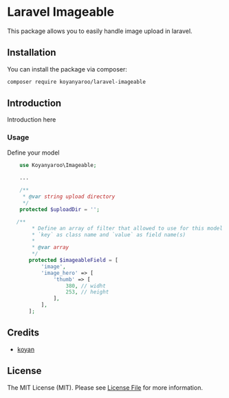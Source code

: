 # Laravel Imageable

This package allows you to easily handle image upload in laravel. 

## Installation

You can install the package via composer:

```bash
composer require koyanyaroo/laravel-imageable
```

## Introduction

Introduction here

### Usage
Define your model
```php
    use Koyanyaroo\Imageable;

    ...
    
    /**
     * @var string upload directory 
     */
    protected $uploadDir = '';

   /**
        * Define an array of filter that allowed to use for this model
        * `key` as class name and `value` as field name(s)
        *
        * @var array
        */
       protected $imageableField = [
           'image',
           'image_hero' => [
               'thumb' => [
                   380, // widht
                   253, // height
               ],
           ],
       ];
```
## Credits

- [koyan](https://github.com/koyanyaroo)

## License

The MIT License (MIT). Please see [License File](LICENSE.md) for more information.